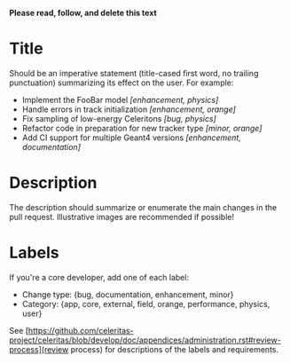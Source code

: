 **Please read, follow, and delete this text**

# Title

Should be an imperative statement (title-cased first word, no trailing punctuation) summarizing its effect on the user.  For example:
 - Implement the FooBar model *[enhancement, physics]*
 - Handle errors in track initialization *[enhancement, orange]*
 - Fix sampling of low-energy Celeritons *[bug, physics]*
 - Refactor code in preparation for new tracker type *[minor, orange]*
 - Add CI support for multiple Geant4 versions *[enhancement, documentation]*

# Description

The description should summarize or enumerate the main changes in the pull request. Illustrative images are recommended if possible!

# Labels

If you're a core developer, add one of each label:

- Change type: {bug, documentation, enhancement, minor}
- Category: {app, core, external, field, orange, performance, physics, user}

See [https://github.com/celeritas-project/celeritas/blob/develop/doc/appendices/administration.rst#review-process](review process) for descriptions of the labels and requirements.
